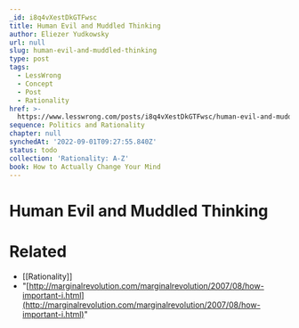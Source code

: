 ```yaml
---
_id: i8q4vXestDkGTFwsc
title: Human Evil and Muddled Thinking
author: Eliezer Yudkowsky
url: null
slug: human-evil-and-muddled-thinking
type: post
tags:
  - LessWrong
  - Concept
  - Post
  - Rationality
href: >-
  https://www.lesswrong.com/posts/i8q4vXestDkGTFwsc/human-evil-and-muddled-thinking
sequence: Politics and Rationality
chapter: null
synchedAt: '2022-09-01T09:27:55.840Z'
status: todo
collection: 'Rationality: A-Z'
book: How to Actually Change Your Mind
---
```


# Human Evil and Muddled Thinking


# Related

- [[Rationality]]
- "[http://marginalrevolution.com/marginalrevolution/2007/08/how-important-i.html](http://marginalrevolution.com/marginalrevolution/2007/08/how-important-i.html)"